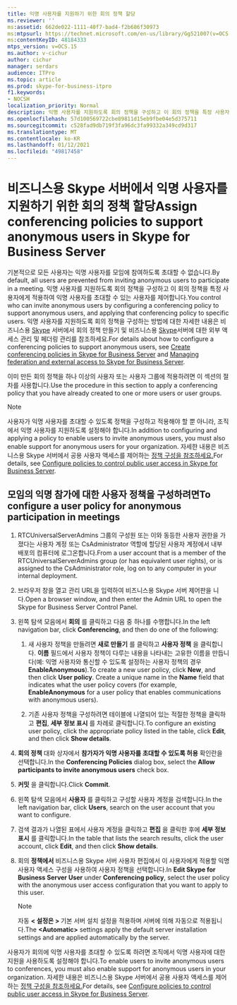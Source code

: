 ```yaml
---
title: 익명 사용자를 지원하기 위한 회의 정책 할당
ms.reviewer: ''
ms:assetid: 662de022-1111-40f7-bad4-f2b686f30973
ms:mtpsurl: https://technet.microsoft.com/en-us/library/Gg521007(v=OCS.15)
ms:contentKeyID: 48184333
mtps_version: v=OCS.15
ms.author: v-cichur
author: cichur
manager: serdars
audience: ITPro
ms.topic: article
ms.prod: skype-for-business-itpro
f1.keywords:
- NOCSH
localization_priority: Normal
description: 익명 사용자를 지원하도록 회의 정책을 구성하고 이 회의 정책을 특정 사용자에게 적용하여 익명 사용자를 초대할 수 있는 사용자를 제어합니다.
ms.openlocfilehash: 57d100569722cbe89811d15eb9fbe04e5d375711
ms.sourcegitcommit: c528fad9db719f3fa96dc3fa99332a349cd9d317
ms.translationtype: MT
ms.contentlocale: ko-KR
ms.lasthandoff: 01/12/2021
ms.locfileid: "49817458"
---
```

# <a name="assign-conferencing-policies-to-support-anonymous-users-in-skype-for-business-server"></a><span data-ttu-id="1a2cb-103">비즈니스용 Skype 서버에서 익명 사용자를 지원하기 위한 회의 정책 할당</span><span class="sxs-lookup"><span data-stu-id="1a2cb-103">Assign conferencing policies to support anonymous users in Skype for Business Server</span></span> 


<span data-ttu-id="1a2cb-104">기본적으로 모든 사용자는 익명 사용자를 모임에 참여하도록 초대할 수 없습니다.</span><span class="sxs-lookup"><span data-stu-id="1a2cb-104">By default, all users are prevented from inviting anonymous users to participate in a meeting.</span></span> <span data-ttu-id="1a2cb-105">익명 사용자를 지원하도록 회의 정책을 구성하고 이 회의 정책을 특정 사용자에게 적용하여 익명 사용자를 초대할 수 있는 사용자를 제어합니다.</span><span class="sxs-lookup"><span data-stu-id="1a2cb-105">You control who can invite anonymous users by configuring a conferencing policy to support anonymous users, and applying that conferencing policy to specific users.</span></span> <span data-ttu-id="1a2cb-106">익명 사용자를 지원하도록 회의 정책을 구성하는 방법에 대한 자세한 내용은 비즈니스용 [Skype](../../conferencing/create-policies.md) 서버에서 회의 정책 만들기 및 비즈니스용 [Skype](../managing-federation-and-external-access.md)서버에 대한 외부 액세스 관리 및 페더링 관리를 참조하세요.</span><span class="sxs-lookup"><span data-stu-id="1a2cb-106">For details about how to configure a conferencing policies to support anonymous users, see [Create conferencing policies in Skype for Business Server](../../conferencing/create-policies.md) and [Managing federation and external access to Skype for Business Server](../managing-federation-and-external-access.md).</span></span>

<span data-ttu-id="1a2cb-107">이미 만든 회의 정책을 하나 이상의 사용자 또는 사용자 그룹에 적용하려면 이 섹션의 절차를 사용합니다.</span><span class="sxs-lookup"><span data-stu-id="1a2cb-107">Use the procedure in this section to apply a conferencing policy that you have already created to one or more users or user groups.</span></span>

> [!NOTE]  
> <span data-ttu-id="1a2cb-108">사용자가 익명 사용자를 초대할 수 있도록 정책을 구성하고 적용해야 할 뿐 아니라, 조직에서 익명 사용자를 지원하도록 설정해야 합니다.</span><span class="sxs-lookup"><span data-stu-id="1a2cb-108">In addition to configuring and applying a policy to enable users to invite anonymous users, you must also enable support for anonymous users for your organization.</span></span> <span data-ttu-id="1a2cb-109">자세한 내용은 비즈니스용 Skype 서버에서 공용 사용자 액세스를 제어하는 [정책 구성을 참조하세요.](../external-access-policies/configure-policies-to-control-public-user-access.md)</span><span class="sxs-lookup"><span data-stu-id="1a2cb-109">For details, see [Configure policies to control public user access in Skype for Business Server](../external-access-policies/configure-policies-to-control-public-user-access.md).</span></span>


## <a name="to-configure-a-user-policy-for-anonymous-participation-in-meetings"></a><span data-ttu-id="1a2cb-110">모임의 익명 참가에 대한 사용자 정책을 구성하려면</span><span class="sxs-lookup"><span data-stu-id="1a2cb-110">To configure a user policy for anonymous participation in meetings</span></span>

1.  <span data-ttu-id="1a2cb-111">RTCUniversalServerAdmins 그룹의 구성원 또는 이와 동등한 사용자 권한을 가졌다는 사용자 계정 또는 CsAdministrator 역할에 할당된 사용자 계정에서 내부 배포의 컴퓨터에 로그온합니다.</span><span class="sxs-lookup"><span data-stu-id="1a2cb-111">From a user account that is a member of the RTCUniversalServerAdmins group (or has equivalent user rights), or is assigned to the CsAdministrator role, log on to any computer in your internal deployment.</span></span>

2.  <span data-ttu-id="1a2cb-112">브라우저 창을 열고 관리 URL을 입력하여 비즈니스용 Skype 서버 제어판을 니다.</span><span class="sxs-lookup"><span data-stu-id="1a2cb-112">Open a browser window, and then enter the Admin URL to open the Skype for Business Server Control Panel.</span></span> 

3.  <span data-ttu-id="1a2cb-113">왼쪽 탐색 모음에서 **회의** 를 클릭하고 다음 중 하나를 수행합니다.</span><span class="sxs-lookup"><span data-stu-id="1a2cb-113">In the left navigation bar, click **Conferencing**, and then do one of the following:</span></span>
    
    1.  <span data-ttu-id="1a2cb-p103">새 사용자 정책을 만들려면 **새로 만들기** 를 클릭하고 **사용자 정책** 을 클릭합니다. **이름** 필드에서 사용자 정책이 다루는 내용을 나타내는 고유한 이름을 만듭니다(예: 익명 사용자와 통신할 수 있도록 설정하는 사용자 정책의 경우 **EnableAnonymous**).</span><span class="sxs-lookup"><span data-stu-id="1a2cb-p103">To create a new user policy, click **New**, and then click **User policy**. Create a unique name in the **Name** field that indicates what the user policy covers (for example, **EnableAnonymous** for a user policy that enables communications with anonymous users).</span></span>
    
    2.  <span data-ttu-id="1a2cb-116">기존 사용자 정책을 구성하려면 테이블에 나열되어 있는 적절한 정책을 클릭하고 **편집**, **세부 정보 표시** 를 차례로 클릭합니다.</span><span class="sxs-lookup"><span data-stu-id="1a2cb-116">To configure an existing user policy, click the appropriate policy listed in the table, click **Edit**, and then click **Show details**.</span></span>

4.  <span data-ttu-id="1a2cb-117">**회의 정책** 대화 상자에서 **참가자가 익명 사용자를 초대할 수 있도록 허용** 확인란을 선택합니다.</span><span class="sxs-lookup"><span data-stu-id="1a2cb-117">In the **Conferencing Policies** dialog box, select the **Allow participants to invite anonymous users** check box.</span></span>

5.  <span data-ttu-id="1a2cb-118">**커밋** 을 클릭합니다.</span><span class="sxs-lookup"><span data-stu-id="1a2cb-118">Click **Commit**.</span></span>

6.  <span data-ttu-id="1a2cb-119">왼쪽 탐색 모음에서 **사용자** 를 클릭하고 구성할 사용자 계정을 검색합니다.</span><span class="sxs-lookup"><span data-stu-id="1a2cb-119">In the left navigation bar, click **Users**, search on the user account that you want to configure.</span></span>

7.  <span data-ttu-id="1a2cb-120">검색 결과가 나열된 표에서 사용자 계정을 클릭하고 **편집** 을 클릭한 후에 **세부 정보 표시** 를 클릭합니다.</span><span class="sxs-lookup"><span data-stu-id="1a2cb-120">In the table that lists the search results, click the user account, click **Edit**, and then click **Show details**.</span></span>

8.  <span data-ttu-id="1a2cb-121">회의 **정책에서** 비즈니스용 Skype 서버 사용자 편집에서 이 사용자에게 적용할 익명 사용자 액세스 구성을 사용하여 사용자 정책을 선택합니다.</span><span class="sxs-lookup"><span data-stu-id="1a2cb-121">In **Edit Skype for Business Server User** under **Conferencing policy**, select the user policy with the anonymous user access configuration that you want to apply to this user.</span></span>  

    > [!NOTE]  
    > <span data-ttu-id="1a2cb-122">자동 <STRONG> &lt; 설정은 &gt; </STRONG> 기본 서버 설치 설정을 적용하며 서버에 의해 자동으로 적용됩니다.</span><span class="sxs-lookup"><span data-stu-id="1a2cb-122">The <STRONG>&lt;Automatic&gt;</STRONG> settings apply the default server installation settings and are applied automatically by the server.</span></span>


<span data-ttu-id="1a2cb-123">사용자가 회의에 익명 사용자를 초대할 수 있도록 하려면 조직에서 익명 사용자에 대한 지원을 사용하도록 설정해야 합니다.</span><span class="sxs-lookup"><span data-stu-id="1a2cb-123">To enable users to invite anonymous users to conferences, you must also enable support for anonymous users in your organization.</span></span> <span data-ttu-id="1a2cb-124">자세한 내용은 비즈니스용 Skype 서버에서 공용 사용자 액세스를 제어하는 [정책 구성을 참조하세요.](../external-access-policies/configure-policies-to-control-public-user-access.md)</span><span class="sxs-lookup"><span data-stu-id="1a2cb-124">For details, see [Configure policies to control public user access in Skype for Business Server](../external-access-policies/configure-policies-to-control-public-user-access.md).</span></span>

